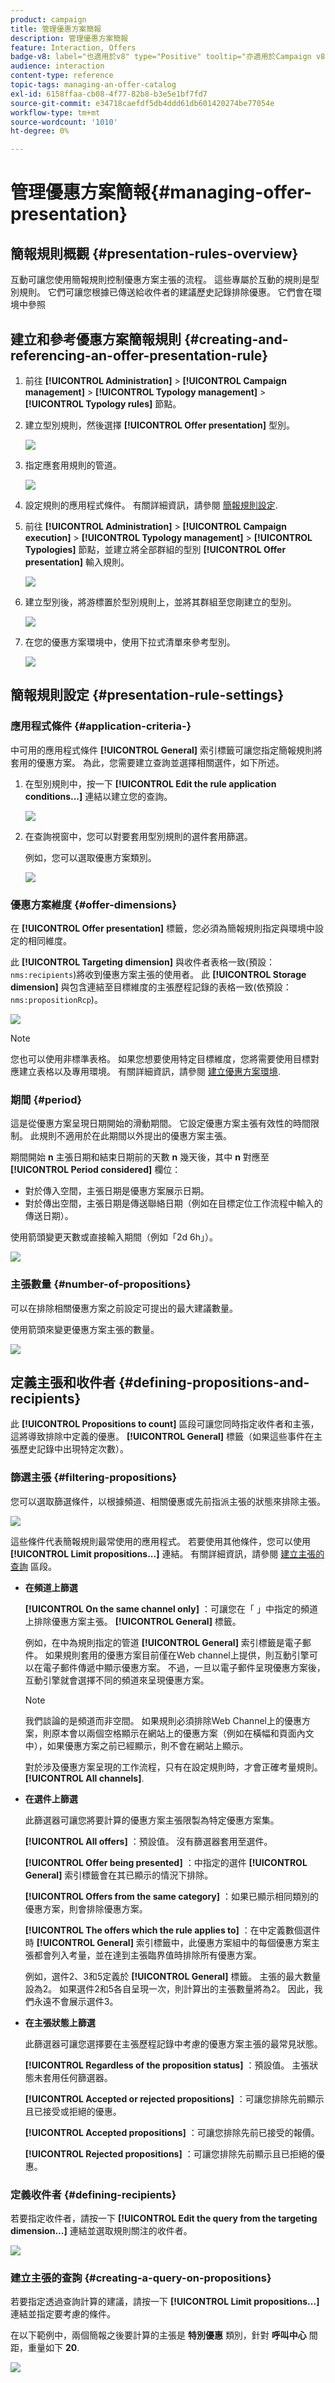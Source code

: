 ```yaml
---
product: campaign
title: 管理優惠方案簡報
description: 管理優惠方案簡報
feature: Interaction, Offers
badge-v8: label="也適用於v8" type="Positive" tooltip="亦適用於Campaign v8"
audience: interaction
content-type: reference
topic-tags: managing-an-offer-catalog
exl-id: 6158ffaa-cb08-4f77-82b8-b3e5e1bf7fd7
source-git-commit: e34718caefdf5db4ddd61db601420274be77054e
workflow-type: tm+mt
source-wordcount: '1010'
ht-degree: 0%

---
```


# 管理優惠方案簡報{#managing-offer-presentation}



## 簡報規則概觀 {#presentation-rules-overview}

互動可讓您使用簡報規則控制優惠方案主張的流程。 這些專屬於互動的規則是型別規則。 它們可讓您根據已傳送給收件者的建議歷史記錄排除優惠。 它們會在環境中參照

## 建立和參考優惠方案簡報規則 {#creating-and-referencing-an-offer-presentation-rule}

1. 前往 **[!UICONTROL Administration]** > **[!UICONTROL Campaign management]** > **[!UICONTROL Typology management]** > **[!UICONTROL Typology rules]** 節點。
1. 建立型別規則，然後選擇 **[!UICONTROL Offer presentation]** 型別。

   ![](assets/offer_typology_001.png)

1. 指定應套用規則的管道。

   ![](assets/offer_typology_002.png)

1. 設定規則的應用程式條件。 有關詳細資訊，請參閱 [簡報規則設定](#presentation-rule-settings).
1. 前往 **[!UICONTROL Administration]** > **[!UICONTROL Campaign execution]** > **[!UICONTROL Typology management]** > **[!UICONTROL Typologies]** 節點，並建立將全部群組的型別 **[!UICONTROL Offer presentation]** 輸入規則。

   ![](assets/offer_typology_003.png)

1. 建立型別後，將游標置於型別規則上，並將其群組至您剛建立的型別。

   ![](assets/offer_typology_004.png)

1. 在您的優惠方案環境中，使用下拉式清單來參考型別。

   ![](assets/offer_typology_005.png)

## 簡報規則設定 {#presentation-rule-settings}

### 應用程式條件 {#application-criteria-}

中可用的應用程式條件 **[!UICONTROL General]** 索引標籤可讓您指定簡報規則將套用的優惠方案。 為此，您需要建立查詢並選擇相關選件，如下所述。

1. 在型別規則中，按一下 **[!UICONTROL Edit the rule application conditions...]** 連結以建立您的查詢。

   ![](assets/offer_typology_006.png)

1. 在查詢視窗中，您可以對要套用型別規則的選件套用篩選。

   例如，您可以選取優惠方案類別。

   ![](assets/offer_typology_008.png)

### 優惠方案維度 {#offer-dimensions}

在 **[!UICONTROL Offer presentation]** 標籤，您必須為簡報規則指定與環境中設定的相同維度。

此 **[!UICONTROL Targeting dimension]** 與收件者表格一致(預設： `nms:recipients`)將收到優惠方案主張的使用者。 此 **[!UICONTROL Storage dimension]** 與包含連結至目標維度的主張歷程記錄的表格一致(依預設： `nms:propositionRcp`)。

![](assets/offer_typology_009.png)

>[!NOTE]
>
>您也可以使用非標準表格。 如果您想要使用特定目標維度，您將需要使用目標對應建立表格以及專用環境。 有關詳細資訊，請參閱 [建立優惠方案環境](../../interaction/using/live-design-environments.md#creating-an-offer-environment).

### 期間 {#period}

這是從優惠方案呈現日期開始的滑動期間。 它設定優惠方案主張有效性的時間限制。 此規則不適用於在此期間以外提出的優惠方案主張。

期間開始 **n** 主張日期和結束日期前的天數 **n** 幾天後，其中 **n** 對應至 **[!UICONTROL Period considered]** 欄位：

* 對於傳入空間，主張日期是優惠方案展示日期。
* 對於傳出空間，主張日期是傳送聯絡日期（例如在目標定位工作流程中輸入的傳送日期）。

使用箭頭變更天數或直接輸入期間（例如「2d 6h」）。

![](assets/offer_typology_010.png)

### 主張數量 {#number-of-propositions}

可以在排除相關優惠方案之前設定可提出的最大建議數量。

使用箭頭來變更優惠方案主張的數量。

![](assets/offer_typology_011.png)

## 定義主張和收件者 {#defining-propositions-and-recipients}

此 **[!UICONTROL Propositions to count]** 區段可讓您同時指定收件者和主張，這將導致排除中定義的優惠。 **[!UICONTROL General]** 標籤（如果這些事件在主張歷史記錄中出現特定次數）。

### 篩選主張 {#filtering-propositions}

您可以選取篩選條件，以根據頻道、相關優惠或先前指派主張的狀態來排除主張。

![](assets/offer_typology_014.png)

這些條件代表簡報規則最常使用的應用程式。 若要使用其他條件，您可以使用 **[!UICONTROL Limit propositions...]** 連結。 有關詳細資訊，請參閱 [建立主張的查詢](#creating-a-query-on-propositions) 區段。

* **在頻道上篩選**

  **[!UICONTROL On the same channel only]** ：可讓您在「 」中指定的頻道上排除優惠方案主張。 **[!UICONTROL General]** 標籤。

  例如，在中為規則指定的管道 **[!UICONTROL General]** 索引標籤是電子郵件。 如果規則套用的優惠方案目前僅在Web channel上提供，則互動引擎可以在電子郵件傳遞中顯示優惠方案。 不過，一旦以電子郵件呈現優惠方案後，互動引擎就會選擇不同的頻道來呈現優惠方案。

  >[!NOTE]
  >
  >我們談論的是頻道而非空間。 如果規則必須排除Web Channel上的優惠方案，則原本會以兩個空格顯示在網站上的優惠方案（例如在橫幅和頁面內文中），如果優惠方案之前已經顯示，則不會在網站上顯示。
  >
  >對於涉及優惠方案呈現的工作流程，只有在設定規則時，才會正確考量規則。 **[!UICONTROL All channels]**.

* **在選件上篩選**

  此篩選器可讓您將要計算的優惠方案主張限製為特定優惠方案集。

  **[!UICONTROL All offers]** ：預設值。 沒有篩選器套用至選件。

  **[!UICONTROL Offer being presented]** ：中指定的選件 **[!UICONTROL General]** 索引標籤會在其已顯示的情況下排除。

  **[!UICONTROL Offers from the same category]** ：如果已顯示相同類別的優惠方案，則會排除優惠方案。

  **[!UICONTROL The offers which the rule applies to]** ：在中定義數個選件時 **[!UICONTROL General]** 索引標籤中，此優惠方案組中的每個優惠方案主張都會列入考量，並在達到主張臨界值時排除所有優惠方案。

  例如，選件2、3和5定義於 **[!UICONTROL General]** 標籤。 主張的最大數量設為2。 如果選件2和5各自呈現一次，則計算出的主張數量將為2。 因此，我們永遠不會展示選件3。

* **在主張狀態上篩選**

  此篩選器可讓您選擇要在主張歷程記錄中考慮的優惠方案主張的最常見狀態。

  **[!UICONTROL Regardless of the proposition status]** ：預設值。 主張狀態未套用任何篩選器。

  **[!UICONTROL Accepted or rejected propositions]** ：可讓您排除先前顯示且已接受或拒絕的優惠。

  **[!UICONTROL Accepted propositions]** ：可讓您排除先前已接受的報價。

  **[!UICONTROL Rejected propositions]** ：可讓您排除先前顯示且已拒絕的優惠。

### 定義收件者 {#defining-recipients}

若要指定收件者，請按一下 **[!UICONTROL Edit the query from the targeting dimension...]** 連結並選取規則關注的收件者。

![](assets/offer_typology_012.png)

### 建立主張的查詢 {#creating-a-query-on-propositions}

若要指定透過查詢計算的建議，請按一下 **[!UICONTROL Limit propositions...]** 連結並指定要考慮的條件。

在以下範例中，兩個簡報之後要計算的主張是 **特別優惠** 類別，針對 **呼叫中心** 間距，重量如下 **20**.

![](assets/offer_typology_013.png)
